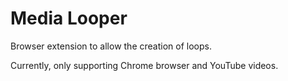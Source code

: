 # Media Looper

Browser extension to allow the creation of loops.

Currently, only supporting Chrome browser and YouTube videos.

